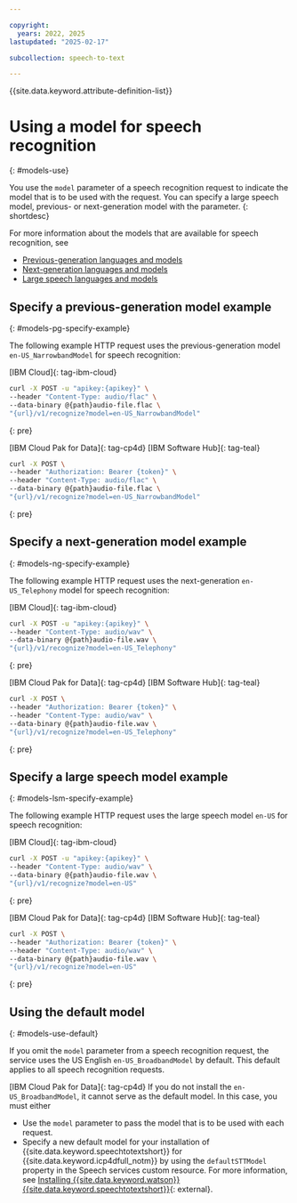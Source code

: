 ```yaml
---

copyright:
  years: 2022, 2025
lastupdated: "2025-02-17"

subcollection: speech-to-text

---
```


{{site.data.keyword.attribute-definition-list}}

# Using a model for speech recognition
{: #models-use}

You use the `model` parameter of a speech recognition request to indicate the model that is to be used with the request. You can specify a large speech model, previous- or next-generation model with the parameter.
{: shortdesc}

For more information about the models that are available for speech recognition, see

-   [Previous-generation languages and models](/docs/speech-to-text?topic=speech-to-text-models)
-   [Next-generation languages and models](/docs/speech-to-text?topic=speech-to-text-models-ng)
-   [Large speech languages and models](/docs/speech-to-text?topic=speech-to-text-models-large-speech-languages)

## Specify a previous-generation model example
{: #models-pg-specify-example}

The following example HTTP request uses the previous-generation model `en-US_NarrowbandModel` for speech recognition:

[IBM Cloud]{: tag-ibm-cloud}

```sh
curl -X POST -u "apikey:{apikey}" \
--header "Content-Type: audio/flac" \
--data-binary @{path}audio-file.flac \
"{url}/v1/recognize?model=en-US_NarrowbandModel"
```
{: pre}

[IBM Cloud Pak for Data]{: tag-cp4d} [IBM Software Hub]{: tag-teal}

```sh
curl -X POST \
--header "Authorization: Bearer {token}" \
--header "Content-Type: audio/flac" \
--data-binary @{path}audio-file.flac \
"{url}/v1/recognize?model=en-US_NarrowbandModel"
```
{: pre}

## Specify a next-generation model example
{: #models-ng-specify-example}

The following example HTTP request uses the next-generation `en-US_Telephony` model for speech recognition:

[IBM Cloud]{: tag-ibm-cloud}

```sh
curl -X POST -u "apikey:{apikey}" \
--header "Content-Type: audio/wav" \
--data-binary @{path}audio-file.wav \
"{url}/v1/recognize?model=en-US_Telephony"
```
{: pre}

[IBM Cloud Pak for Data]{: tag-cp4d} [IBM Software Hub]{: tag-teal}

```sh
curl -X POST \
--header "Authorization: Bearer {token}" \
--header "Content-Type: audio/wav" \
--data-binary @{path}audio-file.wav \
"{url}/v1/recognize?model=en-US_Telephony"
```
{: pre}

## Specify a large speech model example
{: #models-lsm-specify-example}

The following example HTTP request uses the large speech model `en-US` for speech recognition:

[IBM Cloud]{: tag-ibm-cloud}

```sh
curl -X POST -u "apikey:{apikey}" \
--header "Content-Type: audio/wav" \
--data-binary @{path}audio-file.wav \
"{url}/v1/recognize?model=en-US"
```
{: pre}

[IBM Cloud Pak for Data]{: tag-cp4d} [IBM Software Hub]{: tag-teal}

```sh
curl -X POST \
--header "Authorization: Bearer {token}" \
--header "Content-Type: audio/wav" \
--data-binary @{path}audio-file.wav \
"{url}/v1/recognize?model=en-US"
```
{: pre}

## Using the default model
{: #models-use-default}

If you omit the `model` parameter from a speech recognition request, the service uses the US English `en-US_BroadbandModel` by default. This default applies to all speech recognition requests.

[IBM Cloud Pak for Data]{: tag-cp4d} If you do not install the `en-US_BroadbandModel`, it cannot serve as the default model. In this case, you must either

-   Use the `model` parameter to pass the model that is to be used with each request.
-   Specify a new default model for your installation of {{site.data.keyword.speechtotextshort}} for {{site.data.keyword.icp4dfull_notm}} by using the `defaultSTTModel` property in the Speech services custom resource. For more information, see  [Installing {{site.data.keyword.watson}} {{site.data.keyword.speechtotextshort}}](https://www.ibm.com/docs/en/cloud-paks/cp-data/5.0.x?topic=services-installing){: external}.

